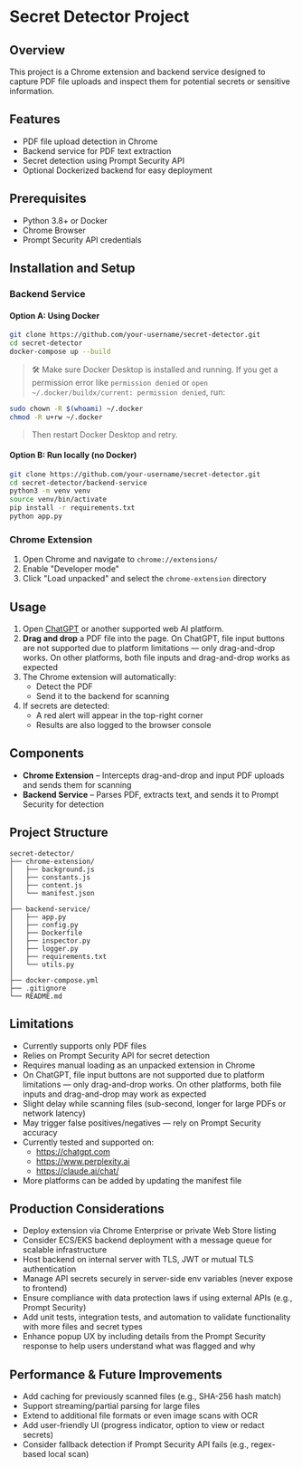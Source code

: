 # Secret Detector Project

## Overview
This project is a Chrome extension and backend service designed to capture PDF file uploads and inspect them for potential secrets or sensitive information.

## Features
- PDF file upload detection in Chrome
- Backend service for PDF text extraction
- Secret detection using Prompt Security API
- Optional Dockerized backend for easy deployment

## Prerequisites
- Python 3.8+ or Docker
- Chrome Browser
- Prompt Security API credentials

## Installation and Setup

### Backend Service

#### Option A: Using Docker
```bash
git clone https://github.com/your-username/secret-detector.git
cd secret-detector
docker-compose up --build
```
> 🛠 Make sure Docker Desktop is installed and running.
> If you get a permission error like `permission denied` or `open ~/.docker/buildx/current: permission denied`, run:
```bash
sudo chown -R $(whoami) ~/.docker
chmod -R u+rw ~/.docker
```
> Then restart Docker Desktop and retry.

#### Option B: Run locally (no Docker)
```bash
git clone https://github.com/your-username/secret-detector.git
cd secret-detector/backend-service
python3 -m venv venv
source venv/bin/activate
pip install -r requirements.txt
python app.py
```

### Chrome Extension
1. Open Chrome and navigate to `chrome://extensions/`
2. Enable "Developer mode"
3. Click "Load unpacked" and select the `chrome-extension` directory

## Usage
1. Open [ChatGPT](https://chat.openai.com) or another supported web AI platform.
2. **Drag and drop** a PDF file into the page. On ChatGPT, file input buttons are not supported due to platform limitations — only drag-and-drop works. On other platforms, both file inputs and drag-and-drop works as expected
3. The Chrome extension will automatically:
   - Detect the PDF
   - Send it to the backend for scanning
4. If secrets are detected:
   - A red alert will appear in the top-right corner
   - Results are also logged to the browser console

## Components
- **Chrome Extension** – Intercepts drag-and-drop and input PDF uploads and sends them for scanning
- **Backend Service** – Parses PDF, extracts text, and sends it to Prompt Security for detection

## Project Structure
```
secret-detector/
├── chrome-extension/
│   ├── background.js
│   ├── constants.js
│   ├── content.js
│   └── manifest.json
│
├── backend-service/
│   ├── app.py
│   ├── config.py
│   ├── Dockerfile
│   ├── inspector.py
│   ├── logger.py
│   ├── requirements.txt
│   └── utils.py
│
├── docker-compose.yml
├── .gitignore
└── README.md
```

## Limitations
- Currently supports only PDF files
- Relies on Prompt Security API for secret detection
- Requires manual loading as an unpacked extension in Chrome
- On ChatGPT, file input buttons are not supported due to platform limitations — only drag-and-drop works. On other platforms, both file inputs and drag-and-drop may work as expected
- Slight delay while scanning files (sub-second, longer for large PDFs or network latency)
- May trigger false positives/negatives — rely on Prompt Security accuracy
- Currently tested and supported on:
  - https://chatgpt.com
  - https://www.perplexity.ai
  - https://claude.ai/chat/
- More platforms can be added by updating the manifest file

## Production Considerations
- Deploy extension via Chrome Enterprise or private Web Store listing
- Consider ECS/EKS backend deployment with a message queue for scalable infrastructure
- Host backend on internal server with TLS, JWT or mutual TLS authentication
- Manage API secrets securely in server-side env variables (never expose to frontend)
- Ensure compliance with data protection laws if using external APIs (e.g., Prompt Security)
- Add unit tests, integration tests, and automation to validate functionality with more files and secret types
- Enhance popup UX by including details from the Prompt Security response to help users understand what was flagged and why

## Performance & Future Improvements
- Add caching for previously scanned files (e.g., SHA-256 hash match)
- Support streaming/partial parsing for large files
- Extend to additional file formats or even image scans with OCR
- Add user-friendly UI (progress indicator, option to view or redact secrets)
- Consider fallback detection if Prompt Security API fails (e.g., regex-based local scan)
